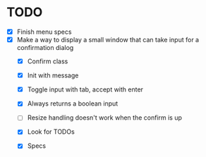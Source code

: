 # TODO
- [x] Finish menu specs
- [x] Make a way to display a small window that can take input for a confirmation dialog
  - [x] Confirm class
  - [x] Init with message
  - [x] Toggle input with tab, accept with enter
  - [x] Always returns a boolean input
  - [ ] Resize handling doesn't work when the confirm is up
  - [x] Look for TODOs
  - [x] Specs

